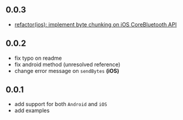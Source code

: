 ## 0.0.3

- [refactor(ios): implement byte chunking on iOS CoreBluetooth API](https://github.com/iandis/fluetooth/pull/9)

## 0.0.2

- fix typo on readme
- fix android method (unresolved reference)
- change error message on `sendBytes` **(iOS)**

## 0.0.1

- add support for both `Android` and `iOS`
- add examples
